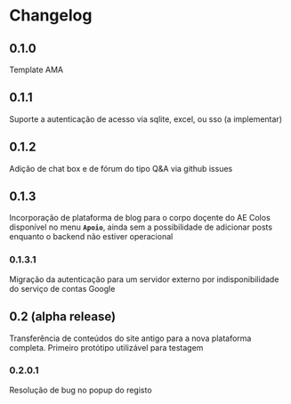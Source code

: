 # Changelog

## 0.1.0

Template AMA

## 0.1.1

Suporte a autenticação de acesso via sqlite, excel, ou sso (a implementar)

## 0.1.2

Adição de chat box e de fórum do tipo Q&A via github issues

## 0.1.3

Incorporação de plataforma de blog para o corpo doçente do AE Colos disponível no menu **`Apoio`**, ainda sem a possibilidade de adicionar posts enquanto o backend não estiver operacional

### 0.1.3.1

Migração da autenticação para um servidor externo por indisponibilidade do serviço de contas Google

## 0.2 (alpha release)

Transferência de conteúdos do site antigo para a nova plataforma completa. Primeiro protótipo utilizável para testagem

### 0.2.0.1

Resolução de bug no popup do registo
